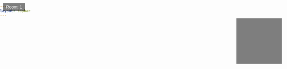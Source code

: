 ```yaml
---
layout: topbar
---
```


<html lang="en">
<head>
    <meta charset="UTF-8">
    <meta name="viewport" content="width=device-width, initial-scale=1.0">
    <title>Galeria virtual</title>
    <style>
        body, html {
            margin: 0;
            padding: 0;
            overflow: hidden;
        }
        canvas {
            display: block;
        }
        #roomIndicator {
            position: absolute;
            top: 10px;
            left: 10px;
            padding: 5px 10px;
            background-color: rgba(0, 0, 0, 0.5);
            color: white;
            font-family: Arial, sans-serif;
        }
        #minimap {
            position: absolute;
            top: 60px;
            right: 30px;
            width: 150px;
            height: 150px;
            background-color: rgba(0, 0, 0, 0.5);
        }
        #minimap canvas {
            width: 100%;
            height: 100%;
        }
    </style>
</head>
<body>
    <canvas id="gameCanvas"></canvas>
    <div id="roomIndicator">Room: 1</div>
    <div id="minimap"><canvas id="minimapCanvas"></canvas></div>
    <script>
        const canvas = document.getElementById('gameCanvas');
        const ctx = canvas.getContext('2d');
        const roomIndicator = document.getElementById('roomIndicator');
        const minimapCanvas = document.getElementById('minimapCanvas');
        const minimapCtx = minimapCanvas.getContext('2d');
        canvas.width = window.innerWidth;
        canvas.height = window.innerHeight;
        minimapCanvas.width = 150;
        minimapCanvas.height = 150;

        const map = [
  [8, 8, 8, 8, 8, 8, 8, 8, 8, 8, 8, 4, 4, 6, 4, 4, 6, 4, 6, 4, 4, 4, 6, 4],
  [8, 0, 0, 0, 0, 0, 0, 0, 0, 0, 8, 4, 0, 0, 0, 0, 0, 0, 0, 0, 0, 0, 0, 0, 4],
  [8, 0, 3, 3, 0, 0, 0, 0, 0, 8, 8, 4, 0, 0, 0, 0, 0, 0, 0, 0, 0, 0, 0, 6],
  [8, 0, 0, 3, 0, 0, 0, 0, 0, 0, 0, 0, 0, 0, 0, 0, 0, 0, 0, 0, 0, 0, 0, 6],
  [8, 0, 3, 3, 0, 0, 0, 0, 0, 8, 8, 4, 0, 0, 0, 0, 0, 0, 0, 0, 0, 0, 0, 4],
  [8, 0, 0, 0, 0, 0, 0, 0, 0, 0, 8, 4, 0, 0, 0, 0, 0, 6, 6, 6, 0, 6, 4, 6],
  [8, 8, 8, 8, 0, 8, 8, 8, 8, 8, 8, 4, 4, 4, 4, 4, 4, 6, 0, 0, 0, 0, 0, 6],
  [7, 7, 7, 7, 0, 7, 7, 7, 7, 0, 8, 0, 8, 0, 8, 0, 8, 4, 0, 4, 0, 6, 0, 6],
  [7, 7, 0, 0, 0, 0, 0, 0, 7, 8, 0, 8, 0, 8, 0, 8, 8, 6, 0, 0, 0, 0, 0, 6],
  [7, 0, 0, 0, 0, 0, 0, 0, 0, 0, 0, 0, 0, 0, 0, 0, 8, 6, 0, 0, 0, 0, 0, 4],
  [7, 0, 0, 0, 0, 0, 0, 0, 0, 0, 0, 0, 0, 0, 0, 0, 8, 6, 0, 6, 0, 6, 0, 6],
  [7, 7, 0, 0, 0, 0, 0, 0, 7, 8, 0, 8, 0, 8, 0, 8, 8, 6, 4, 6, 0, 6, 6, 6],
  [7, 7, 7, 7, 0, 7, 7, 7, 7, 8, 8, 4, 0, 6, 8, 4, 8, 3, 3, 3, 0, 3, 3, 3],
  [2, 2, 2, 2, 0, 2, 2, 2, 2, 4, 6, 4, 0, 0, 6, 0, 6, 3, 0, 0, 0, 0, 0, 3],
  [2, 2, 0, 0, 0, 0, 0, 2, 2, 4, 0, 0, 0, 0, 0, 0, 4, 3, 0, 0, 0, 0, 0, 3],
  [2, 0, 0, 0, 0, 0, 0, 0, 2, 4, 0, 0, 0, 0, 0, 0, 4, 3, 0, 0, 0, 0, 0, 3],
  [1, 0, 0, 0, 0, 0, 0, 0, 1, 4, 4, 4, 4, 4, 6, 0, 6, 3, 3, 0, 0, 0, 3, 3],
  [2, 0, 0, 0, 0, 0, 0, 0, 2, 2, 2, 1, 2, 2, 2, 6, 6, 0, 0, 5, 0, 5, 0, 5],
  [2, 2, 0, 0, 0, 0, 0, 2, 2, 2, 0, 0, 0, 2, 2, 0, 5, 0, 5, 0, 0, 0, 5, 5],
  [2, 0, 0, 0, 0, 0, 0, 0, 2, 0, 0, 0, 0, 0, 2, 5, 0, 5, 0, 5, 0, 5, 0, 5],
  [1, 0, 0, 0, 0, 0, 0, 0, 0, 0, 0, 0, 0, 0, 0, 0, 0, 0, 0, 0, 0, 0, 0, 5],
  [2, 0, 0, 0, 0, 0, 0, 0, 2, 0, 0, 0, 0, 0, 2, 5, 0, 5, 0, 5, 0, 5, 0, 5],
  [2, 2, 0, 0, 0, 0, 0, 2, 2, 2, 0, 0, 0, 2, 2, 0, 5, 0, 5, 0, 0, 0, 5, 5],
  [2, 2, 2, 2, 1, 2, 2, 2, 2, 2, 2, 1, 2, 2, 2, 5, 5, 5, 5, 5, 5, 5, 5, 5]
];


        const player = {
            x: 2,
            y: 2,
            angle: 0,
            speed: 0,
            turnSpeed: 0,
            minDistanceToWall: 0.1,
            maxDistanceToTexture: 1
        };

        const roomTextures = {
            2: 'https://raw.githubusercontent.com/nicomedinap/nicomedinap.github.io/master/Galeria/JWST/NGC3132/201.jpg',
            3: 'https://raw.githubusercontent.com/nicomedinap/nicomedinap.github.io/master/Galeria/JWST/NGC3132/210.jpg',
            4: 'https://raw.githubusercontent.com/nicomedinap/nicomedinap.github.io/master/Galeria/JWST/NGC3132/021.jpg',
            5: 'https://raw.githubusercontent.com/nicomedinap/nicomedinap.github.io/master/Galeria/JWST/NGC3132/120.jpg',
            6: 'https://raw.githubusercontent.com/nicomedinap/nicomedinap.github.io/master/Galeria/JWST/NGC3132/201.jpg',
            7: 'https://raw.githubusercontent.com/nicomedinap/nicomedinap.github.io/master/Galeria/JWST/NGC3132/210.jpg',
            8: 'https://raw.githubusercontent.com/nicomedinap/nicomedinap.github.io/master/Galeria/JWST/NGC3132/021.jpg'
        };

        const skyTextureUrl = 'https://content.nationalgeographic.com.es/medio/2018/01/22/la-via-lactea-es-mayormente-plana_9fd1ebf7.jpg';
        const floorTextureUrl = 'https://img.freepik.com/free-photo/black-painted-wall-textured-background_53876-110728.jpg';

        let currentRoom = null;
        const textures = {};
        let skyTexture = null;
        let floorTexture = null;

        function preloadTextures(urls) {
            const promises = Object.entries(urls).map(([key, url]) => {
                return new Promise((resolve, reject) => {
                    if (textures[key]) {
                        resolve();
                    } else {
                        const img = new Image();
                        img.src = url;
                        img.onload = () => {
                            textures[key] = createMipmaps(img);
                            resolve();
                        };
                        img.onerror = reject;
                    }
                });
            });
            return Promise.all(promises);
        }

        function preloadSkyAndFloorTextures(skyUrl, floorUrl) {
            return new Promise((resolve, reject) => {
                const skyImg = new Image();
                skyImg.src = skyUrl;
                skyImg.onload = () => {
                    skyTexture = skyImg;
                    const floorImg = new Image();
                    floorImg.src = floorUrl;
                    floorImg.onload = () => {
                        floorTexture = floorImg;
                        resolve();
                    };
                    floorImg.onerror = reject;
                };
                skyImg.onerror = reject;
            });
        }

        function createMipmaps(image) {
            const mipmaps = [image];
            let width = image.width / 2;
            let height = image.height / 2;
            while (width >= 1 && height >= 1) {
                const canvas = document.createElement('canvas');
                canvas.width = width;
                canvas.height = height;
                const ctx = canvas.getContext('2d');
                ctx.drawImage(image, 0, 0, width, height);
                mipmaps.push(canvas);
                width /= 2;
                height /= 2;
            }
            return mipmaps;
        }

        function handleInput() {
            window.addEventListener('keydown', (e) => {
                switch (e.keyCode) {
                    case 37: player.turnSpeed = -0.05; break;
                    case 39: player.turnSpeed = 0.05; break;
                    case 38: player.speed = 0.1; break;
                    case 40: player.speed = -0.1; break;
                }
            });

            window.addEventListener('keyup', (e) => {
                switch (e.keyCode) {
                    case 37:
                    case 39: player.turnSpeed = 0; break;
                    case 38:
                    case 40: player.speed = 0; break;
                }
            });
        }

        function update() {
            player.angle += player.turnSpeed;
            const moveStep = player.speed;
            const newX = player.x + Math.cos(player.angle) * moveStep;
            const newY = player.y + Math.sin(player.angle) * moveStep;

            if (isValidMove(newX, newY)) {
                player.x = newX;
                player.y = newY;
            }

            checkRoomTransition();
        }

        function isValidMove(newX, newY) {
            const mapX = Math.floor(newX);
            const mapY = Math.floor(newY);
            if (newX < 0 || newX >= map[0].length || newY < 0 || newY >= map.length) {
                return false;
            }
            if (map[mapY][mapX] !== 0) {
                return false;
            }
            return true;
        }

        function checkRoomTransition() {
            const mapX = Math.floor(player.x);
            const mapY = Math.floor(player.y);
            const room = map[mapY][mapX];
            if (room !== currentRoom && room !== 0 && roomTextures[room]) {
                currentRoom = room;
                roomIndicator.innerText = `Room: ${room}`;
                preloadTextures({ [room]: roomTextures[room] }).then(() => {
                    draw();
                });
            }
        }

        function castRay(angle) {
            let x = player.x;
            let y = player.y;
            const sin = Math.sin(angle);
            const cos = Math.cos(angle);

            while (true) {
                x += cos * 0.01;
                y += sin * 0.01;
                const mapX = Math.floor(x);
                const mapY = Math.floor(y);

                if (map[mapY][mapX] !== 0) {
                    const dist = Math.sqrt((x - player.x) ** 2 + (y - player.y) ** 2);
                    const hitX = x - mapX;
                    const hitY = y - mapY;
                    const hitOffset = Math.abs(hitX) > Math.abs(hitY) ? hitX : hitY;
                    return { dist, texture: textures[map[mapY][mapX]], hitOffset, mapX, mapY };
                }
            }
        }

        function draw() {
            ctx.clearRect(0, 0, canvas.width, canvas.height);

            // Dibujar cielo
            if (skyTexture) {
                ctx.drawImage(skyTexture, 0, 0, canvas.width, canvas.height / 2);
            }

            // Dibujar suelo
            if (floorTexture) {
                ctx.drawImage(floorTexture, 0, canvas.height / 2, canvas.width, canvas.height / 2);
            }

            const fov = Math.PI / 4;
            const numRays = canvas.width;
            const rayAngleStep = fov / numRays;

            for (let i = 0; i < numRays; i++) {
                const rayAngle = player.angle - fov / 2 + i * rayAngleStep;
                const { dist, texture, hitOffset, mapX, mapY } = castRay(rayAngle);

                const wallHeight = Math.min(canvas.height / dist, canvas.height);
                const wallTop = (canvas.height - wallHeight) / 2;

                if (texture) {
                    const mipLevel = Math.min(Math.max(0, Math.floor(Math.log2(dist))), texture.length - 1);
                    const mipTexture = texture[mipLevel];
                    const textureX = Math.floor(hitOffset * mipTexture.width);

                    ctx.drawImage(mipTexture, textureX, 0, 1, mipTexture.height, i, wallTop, 1, wallHeight);
                } else {
                    ctx.fillStyle = 'gray';
                    ctx.fillRect(i, wallTop, 1, wallHeight);
                }
            }

            drawMinimap();
        }

        function drawMinimap() {
            minimapCtx.clearRect(0, 0, minimapCanvas.width, minimapCanvas.height);

            const scale = minimapCanvas.width / map[0].length;

            // Dibujar el fondo del minimapa
            minimapCtx.fillStyle = 'white';
            minimapCtx.fillRect(0, 0, minimapCanvas.width, minimapCanvas.height);

            // Dibujar las paredes
            for (let y = 0; y < map.length; y++) {
                for (let x = 0; x < map[0].length; x++) {
                    if (map[y][x] !== 0) {
                        minimapCtx.fillStyle = 'black';
                        minimapCtx.fillRect(x * scale, y * scale, scale, scale);
                    }
                }
            }

            // Dibujar el jugador
            minimapCtx.fillStyle = 'red';
            minimapCtx.beginPath();
            minimapCtx.arc(player.x * scale, player.y * scale, scale / 2, 0, 2 * Math.PI);
            minimapCtx.fill();
        }

        function mainLoop() {
            update();
            draw();
            requestAnimationFrame(mainLoop);
        }

        preloadTextures(roomTextures).then(() => {
            return preloadSkyAndFloorTextures(skyTextureUrl, floorTextureUrl);
        }).then(() => {
            handleInput();
            mainLoop();
        }).catch((error) => {
            console.error('Error loading textures:', error);
        });
    </script>
</body>
</html>
